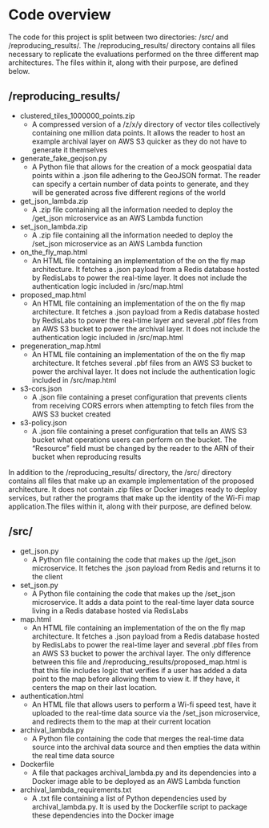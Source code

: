 # Code overview
The code for this project is split between two directories: /src/ and /reproducing_results/. The /reproducing_results/ directory contains all files necessary to replicate the evaluations performed on the three different map architectures. The files within it, along with their purpose, are defined below.

## /reproducing_results/
- clustered_tiles_1000000_points.zip
    - A compressed version of a /z/x/y directory of vector tiles collectively containing one million data points. It allows the reader to host an example archival layer on AWS S3 quicker as they do not have to generate it themselves
- generate_fake_geojson.py
    - A Python file that allows for the creation of a mock geospatial data points within a .json file adhering to the GeoJSON format. The reader can specify a certain number of data points to generate, and they will be generated across five different regions of the world
- get_json_lambda.zip
    - A .zip file containing all the information needed to deploy the /get_json microservice as an AWS Lambda function
- set_json_lambda.zip
    - A .zip file containing all the information needed to deploy the /set_json microservice as an AWS Lambda function
- on_the_fly_map.html
    - An HTML file containing an implementation of the on the fly map architecture. It fetches a .json payload from a Redis database hosted by RedisLabs to power the real-time layer. It does not include the authentication logic included in /src/map.html
- proposed_map.html
    - An HTML file containing an implementation of the on the fly map architecture. It fetches a .json payload from a Redis database hosted by RedisLabs to power the real-time layer and several .pbf files from an AWS S3 bucket to power the archival layer. It does not include the authentication logic included in /src/map.html
- pregeneration_map.html
    - An HTML file containing an implementation of the on the fly map architecture. It fetches several .pbf files from an AWS S3 bucket to power the archival layer. It does not include the authentication logic included in /src/map.html
- s3-cors.json
    - A .json file containing a preset configuration that prevents clients from receiving CORS errors when attempting to fetch files from the AWS S3 bucket created
- s3-policy.json
    - A .json file containing a preset configuration that tells an AWS S3 bucket what operations users can perform on the bucket. The “Resource” field must be changed by the reader to the ARN of their bucket when reproducing results

In addition to the /reproducing_results/ directory, the /src/ directory contains all files that make up an example implementation of the proposed architecture. It does not contain .zip files or Docker images ready to deploy services, but rather the programs that make up the identity of the Wi-Fi map application.The files within it, along with their purpose, are defined below.

##  /src/
- get_json.py
    - A Python file containing the code that makes up the /get_json microservice. It fetches the .json payload from Redis and returns it to the client
- set_json.py
    - A Python file containing the code that makes up the /set_json microservice. It adds a data point to the real-time layer data source living in a Redis database hosted via RedisLabs
- map.html
    - An HTML file containing an implementation of the on the fly map architecture. It fetches a .json payload from a Redis database hosted by RedisLabs to power the real-time layer and several .pbf files from an AWS S3 bucket to power the archival layer. The only difference between this file and /reproducing_results/proposed_map.html is that this file includes logic that verifies if a user has added a data point to the map before allowing them to view it. If they have, it centers the map on their last location.
- authentication.html
    - An HTML file that allows users to perform a Wi-fi speed test, have it uploaded to the real-time data source via the /set_json microservice, and redirects them to the map at their current location
- archival_lambda.py
    - A Python file containing the code that merges the real-time data source into the archival data source and then empties the data within the real time data source
- Dockerfile
    - A file that packages archival_lambda.py and its dependencies into a Docker image able to be deployed as an AWS Lambda function
- archival_lambda_requirements.txt
    - A .txt file containing a list of Python dependencies used by archival_lambda.py. It is used by the Dockerfile script to package these dependencies into the Docker image

